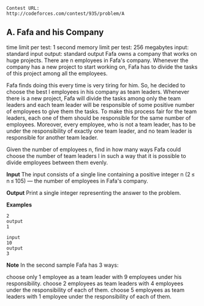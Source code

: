 ```
Contest URL:
http://codeforces.com/contest/935/problem/A
```

## A. Fafa and his Company

time limit per test: 1 second
memory limit per test: 256 megabytes
input: standard input
output: standard output
Fafa owns a company that works on huge projects. There are n employees in Fafa's company. Whenever the company has a new project to start working on, Fafa has to divide the tasks of this project among all the employees.

Fafa finds doing this every time is very tiring for him. So, he decided to choose the best l employees in his company as team leaders. Whenever there is a new project, Fafa will divide the tasks among only the team leaders and each team leader will be responsible of some positive number of employees to give them the tasks. To make this process fair for the team leaders, each one of them should be responsible for the same number of employees. Moreover, every employee, who is not a team leader, has to be under the responsibility of exactly one team leader, and no team leader is responsible for another team leader.

Given the number of employees n, find in how many ways Fafa could choose the number of team leaders l in such a way that it is possible to divide employees between them evenly.

**Input**
The input consists of a single line containing a positive integer n (2 ≤ n ≤ 105) — the number of employees in Fafa's company.

**Output**
Print a single integer representing the answer to the problem.

**Examples**

```input
2
output
1
```

```
input
10
output
3
```

**Note**
In the second sample Fafa has 3 ways:

choose only 1 employee as a team leader with 9 employees under his responsibility.
choose 2 employees as team leaders with 4 employees under the responsibility of each of them.
choose 5 employees as team leaders with 1 employee under the responsibility of each of them.
